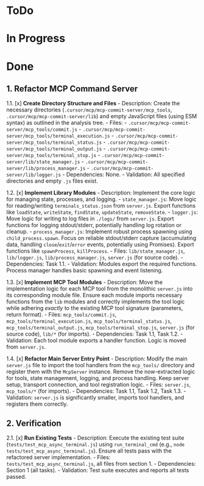 # ToDo

# In Progress


# Done

## 1. Refactor MCP Command Server

1.1. [x] **Create Directory Structure and Files**
    - Description: Create the necessary directories (`.cursor/mcp/mcp-commit-server/mcp_tools`, `.cursor/mcp/mcp-commit-server/lib`) and empty JavaScript files (using ESM syntax) as outlined in the analysis tree.
    - Files:
        - `.cursor/mcp/mcp-commit-server/mcp_tools/commit.js`
        - `.cursor/mcp/mcp-commit-server/mcp_tools/terminal_execution.js`
        - `.cursor/mcp/mcp-commit-server/mcp_tools/terminal_status.js`
        - `.cursor/mcp/mcp-commit-server/mcp_tools/terminal_output.js`
        - `.cursor/mcp/mcp-commit-server/mcp_tools/terminal_stop.js`
        - `.cursor/mcp/mcp-commit-server/lib/state_manager.js`
        - `.cursor/mcp/mcp-commit-server/lib/process_manager.js`
        - `.cursor/mcp/mcp-commit-server/lib/logger.js`
    - Dependencies: None.
    - Validation: All specified directories and empty `.js` files exist.

1.2. [x] **Implement Library Modules**
    - Description: Implement the core logic for managing state, processes, and logging.
        - `state_manager.js`: Move logic for reading/writing `terminals_status.json` from `server.js`. Export functions like `loadState`, `writeState`, `findState`, `updateState`, `removeState`.
        - `logger.js`: Move logic for writing to log files in `./logs/` from `server.js`. Export functions for logging stdout/stderr, potentially handling log rotation or cleanup.
        - `process_manager.js`: Implement robust process spawning using `child_process.spawn`. Focus on reliable stdout/stderr capture (accumulating data, handling `close`/`exit`/`error` events, potentially using Promises). Export functions like `spawnProcess`, `killProcess`.
    - Files: `lib/state_manager.js`, `lib/logger.js`, `lib/process_manager.js`, `server.js` (for source code).
    - Dependencies: Task 1.1.
    - Validation: Modules export the required functions. Process manager handles basic spawning and event listening.

1.3. [x] **Implement MCP Tool Modules**
    - Description: Move the implementation logic for each MCP tool from the monolithic `server.js` into its corresponding module file. Ensure each module imports necessary functions from the `lib` modules and correctly implements the tool logic while adhering *exactly* to the existing MCP tool signature (parameters, return format).
    - Files: `mcp_tools/commit.js`, `mcp_tools/terminal_execution.js`, `mcp_tools/terminal_status.js`, `mcp_tools/terminal_output.js`, `mcp_tools/terminal_stop.js`, `server.js` (for source code), `lib/*` (for imports).
    - Dependencies: Task 1.1, Task 1.2.
    - Validation: Each tool module exports a handler function. Logic is moved from `server.js`.

1.4. [x] **Refactor Main Server Entry Point**
    - Description: Modify the main `server.js` file to import the tool handlers from the `mcp_tools/` directory and register them with the `McpServer` instance. Remove the now-extracted logic for tools, state management, logging, and process handling. Keep server setup, transport connection, and tool registration logic.
    - Files: `server.js`, `mcp_tools/*` (for imports).
    - Dependencies: Task 1.1, Task 1.2, Task 1.3.
    - Validation: `server.js` is significantly smaller, imports tool handlers, and registers them correctly.

## 2. Verification

2.1. [x] **Run Existing Tests**
    - Description: Execute the existing test suite (`tests/test_mcp_async_terminal.js`) using `run_terminal_cmd` (e.g., `node tests/test_mcp_async_terminal.js`). Ensure all tests pass with the refactored server implementation.
    - Files: `tests/test_mcp_async_terminal.js`, all files from section 1.
    - Dependencies: Section 1 (all tasks).
    - Validation: Test suite executes and reports all tests passed.